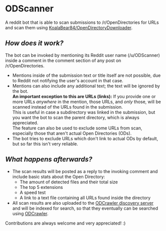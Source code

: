 # ODScanner

A reddit bot that is able to scan submissions to /r/OpenDirectories for URLs and scan them using [KoalaBear84/OpenDirectoryDownloader](https://github.com/KoalaBear84/OpenDirectoryDownloader).

## *How does it work?*

The bot can be invoked by mentioning its Reddit user name (/u/ODScanner) inside a comment in the comment section of any post on /r/OpenDirectories.  

- Mentions inside of the submission text or title itself are not possible, due to Reddit not notifying the user's account in that case.  
- Mentions can also include any additional text; the text will be ignored by the bot.  
  **An important exception to this are URLs (links):** If you provide one or more URLs *anywhere* in the mention, those URLs, and *only* those, will be scanned instead of the URLs found in the submission.  
  This is useful in case a subdirectory was linked in the submission, but you want the bot to scan the parent directory, which is always appreciated.  
The feature can also be used to exclude some URLs from scan, especially those that aren't actual Open Directories (ODs).
- The bot tries to exclude URLs which don't link to actual ODs by default, but so far this isn't very reliable.

## *What happens afterwards?*

- The scan results will be posted as a reply to the invoking comment and include basic stats about the Open Directory:
  - The amount of detected files and their total size
  - The top 5 extensions
  - A speed test
  - A link to a text file containing all URLs found inside the directory
- All scan results are also uploaded to the [ODCrawler discovery server](https://github.com/MCOfficer/odcrawler-discovery) and will be indexed for search, so that they eventually can be searched using [ODCrawler](https://odcrawler.xyz).

Contributions are always welcome and very appreciated! :)

